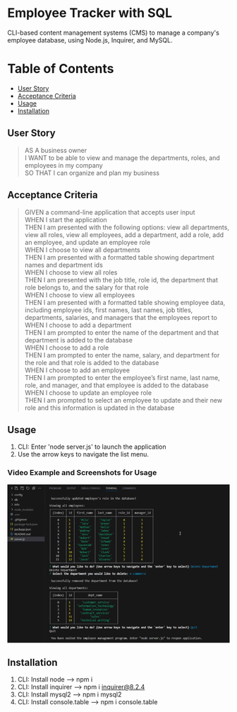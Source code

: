 # Employee Tracker with SQL
CLI-based content management systems (CMS) to manage a company's employee database, using Node.js, Inquirer, and MySQL.


# Table of Contents
* [User Story](#userstory)
* [Acceptance Criteria](#acceptancecriteria)
* [Usage](#usage)
* [Installation](#installation)




## User Story
> AS A business owner <br>
> I WANT to be able to view and manage the departments, roles, and employees in my company <br>
> SO THAT I can organize and plan my business <br>


## Acceptance Criteria
> GIVEN a command-line application that accepts user input <br>
> WHEN I start the application <br>
> THEN I am presented with the following options: view all departments, view all roles, view all employees, add a department, add a role, add an employee, and update an employee role <br>
> WHEN I choose to view all departments <br>
> THEN I am presented with a formatted table showing department names and department ids <br>
> WHEN I choose to view all roles <br>
> THEN I am presented with the job title, role id, the department that role belongs to, and the salary for that role <br>
> WHEN I choose to view all employees <br>
> THEN I am presented with a formatted table showing employee data, including employee ids, first names, last names, job titles, departments, salaries, and managers that the employees report to <br>
> WHEN I choose to add a department <br>
> THEN I am prompted to enter the name of the department and that department is added to the database <br>
> WHEN I choose to add a role <br>
> THEN I am prompted to enter the name, salary, and department for the role and that role is added to the database <br>
> WHEN I choose to add an employee <br>
> THEN I am prompted to enter the employee’s first name, last name, role, and manager, and that employee is added to the database <br>
> WHEN I choose to update an employee role <br>
> THEN I am prompted to select an employee to update and their new role and this information is updated in the database <br>

## Usage
1. CLI: Enter 'node server.js' to launch the application
2. Use the arrow keys to navigate the list menu.

### Video Example and Screenshots for Usage


![image](./info/capture.jpg)


## Installation
1. CLI: Install node --> npm i 
2. CLI: Install inquirer --> npm i inquirer@8.2.4
3. CLI: Install mysql2 --> npm i mysql2
4. CLI: Install console.table --> npm i console.table

